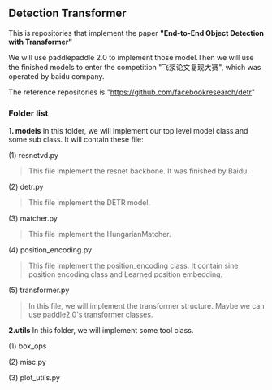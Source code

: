 ## Detection Transformer
This is repositories that implement the paper **"End-to-End Object Detection with Transformer"**

We will use paddlepaddle 2.0 to implement those model.Then we will use the finished models to enter the competition "飞浆论文复现大赛", which was operated by baidu company.

The reference repositories is "https://github.com/facebookresearch/detr"

### Folder list
**1. models**
In this folder, we will implement our top level model class and some sub class.
It will contain these file:

(1) resnetvd.py             
> This file implement the resnet backbone.
> It was finished by Baidu.

(2) detr.py
> This file implement the DETR model. 

(3) matcher.py
> This file implement the HungarianMatcher.

(4) position_encoding.py
> This file implement the position_encoding class.
> It contain sine position encoding class and Learned position embedding.

(5) transformer.py
> In this file, we will implement the transformer structure.
> Maybe we can use paddle2.0's transformer classes.

**2.utils**
In this folder, we will implement some tool class.

(1) box_ops

(2) misc.py

(3) plot_utils.py
